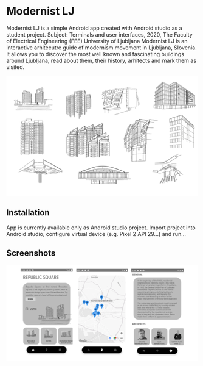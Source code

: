 # Modernist LJ

Modernist LJ is a simple Android app created with Android studio as a student project. Subject: Terminals and user interfaces, 2020, The Faculty of Electrical Engineering (FEE) University of Ljubljana
Modernist LJ is an interactive arhitecutre guide of modernism movement in Ljubljana, Slovenia. It allows you to discover the most well known and fascinating buildings around Ljubljana, read about them, their history, arhitects and mark them as visited. 

![Image1](https://github.com/timkriz/Modernist_LJ_1/blob/master/modernistLJ_photo1.png)

## Installation

App is currently available only as Android studio project. Import project into Android studio, configure virtual device (e.g. Pixel 2 API 29...) and run...


## Screenshots

![Image1](https://github.com/timkriz/Modernist_LJ_1/blob/master/modernistLJ_photo2.png)
